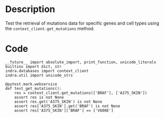 # Description
Test the retrieval of mutations data for specific genes and cell types using the `context_client.get_mutations` method.

# Code
```
__future__ import absolute_import, print_function, unicode_literals
builtins import dict, str
indra.databases import context_client
indra.util import unicode_strs

@pytest.mark.webservice
def test_get_mutations():
    res = context_client.get_mutations(['BRAF'], ['A375_SKIN'])
    assert res is not None
    assert res.get('A375_SKIN') is not None
    assert res['A375_SKIN'].get('BRAF') is not None
    assert res['A375_SKIN']['BRAF'] == ['V600E']

```
